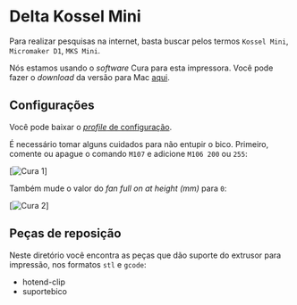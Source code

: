 
# Delta Kossel Mini

Para realizar pesquisas na internet, basta buscar pelos termos `Kossel Mini`, `Micromaker D1`, `MKS Mini`.

Nós estamos usando o *software* Cura para esta impressora. Você pode fazer o *download* da versão para Mac [aqui](https://drive.google.com/file/d/0B8ssrRNKTrw_SEViX2hucmZJNXM/view?usp=sharing).

## Configurações

Você pode baixar o [*profile* de configuração](https://raw.githubusercontent.com/fablabjoinville/playbook/master/equipamentos/impressora-3d-delta-kossel-mini/profile1.ini).

É necessário tomar alguns cuidados para não entupir o bico. Primeiro, comente ou apague o comando `M107` e adicione `M106 200` ou `255`:

[![Cura 1](https://raw.githubusercontent.com/fablabjoinville/playbook/master/equipamentos/impressora-3d-delta-kossel-mini/cura-1.png)]

Também mude o valor do *fan full on at height (mm)* para `0`:

[![Cura 2](https://raw.githubusercontent.com/fablabjoinville/playbook/master/equipamentos/impressora-3d-delta-kossel-mini/cura-2.png)]

## Peças de reposição

Neste diretório você encontra as peças que dão suporte do extrusor para impressão, nos formatos `stl` e `gcode`:

* hotend-clip
* suportebico
